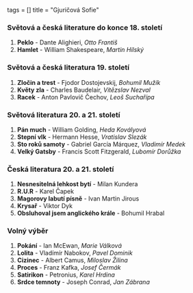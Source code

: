 tags = []
title = "Gjuričová Sofie"

### Světová a česká literature do konce 18. století
1. __Peklo__ - Dante Alighieri, _Otto Františ_
0. __Hamlet__ - William Shakespeare, _Martin Hilský_

### Světová a česká literatura 19. století
1. __Zločin a trest__ - Fjodor Dostojevskij, _Bohumil Mužík_
0. __Květy zla__ - Charles Baudelair, _Vítězslav Nezval_
0. __Racek__ - Anton Pavlovič Čechov, _Leoš Suchařípa_

### Světová literatura 20. a 21. století
1. __Pán much__ - William Golding, _Heda Kovályová_
0. __Stepní vlk__ - Hermann Hesse, _Vratislav Slezák_
0. __Sto roků samoty__ - Gabriel García Márquez, _Vladimír Medek_
0. __Velký Gatsby__ - Francis Scott Fitzgerald, _Lubomír Dorůžka_

### Česká literatura 20. a 21. století
1. __Nesnesitelná lehkost bytí__ - Milan Kundera
0. __R.U.R__ - Karel Čapek
0. __Magorovy labutí písně__ - Ivan Martin Jirous
0. __Krysař__ - Viktor Dyk
0. __Obsluhoval jsem anglického krále__ - Bohumil Hrabal

### Volný výběr
1. __Pokání__ - Ian McEwan, _Marie Válková_
0. __Lolita__ - Vladímír Nabokov, _Pavel Dominik_
0. __Cizinec__ - Albert Camus, _Miloslav Žilina_
0. __Proces__ - Franz Kafka, _Josef Čermák_
0. __Satirikon__ - Petronius, _Karel Hrdina_
0. __Srdce temnoty__ - Joseph Conrad, _Jan Zábrana_
